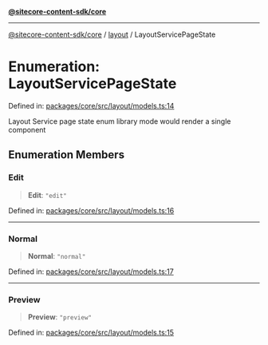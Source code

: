[**@sitecore-content-sdk/core**](../../README.md)

***

[@sitecore-content-sdk/core](../../README.md) / [layout](../README.md) / LayoutServicePageState

# Enumeration: LayoutServicePageState

Defined in: [packages/core/src/layout/models.ts:14](https://github.com/Sitecore/xmc-jss-dev/blob/8e2aea64ecdce7bb4d961b7ce3c4a30f3682bd2c/packages/core/src/layout/models.ts#L14)

Layout Service page state enum
library mode would render a single component

## Enumeration Members

### Edit

> **Edit**: `"edit"`

Defined in: [packages/core/src/layout/models.ts:16](https://github.com/Sitecore/xmc-jss-dev/blob/8e2aea64ecdce7bb4d961b7ce3c4a30f3682bd2c/packages/core/src/layout/models.ts#L16)

***

### Normal

> **Normal**: `"normal"`

Defined in: [packages/core/src/layout/models.ts:17](https://github.com/Sitecore/xmc-jss-dev/blob/8e2aea64ecdce7bb4d961b7ce3c4a30f3682bd2c/packages/core/src/layout/models.ts#L17)

***

### Preview

> **Preview**: `"preview"`

Defined in: [packages/core/src/layout/models.ts:15](https://github.com/Sitecore/xmc-jss-dev/blob/8e2aea64ecdce7bb4d961b7ce3c4a30f3682bd2c/packages/core/src/layout/models.ts#L15)
